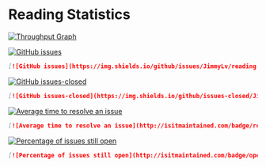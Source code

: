 # Reading Statistics

[![Throughput Graph](https://graphs.waffle.io/JimmyLv/reading/throughput.svg)](https://waffle.io/JimmyLv/reading/metrics/throughput)

[![GitHub issues](https://img.shields.io/github/issues/JimmyLv/reading.svg)](https://GitHub.com/JimmyLv/reading/issues/)
```markdown
[![GitHub issues](https://img.shields.io/github/issues/JimmyLv/reading.svg)](https://GitHub.com/JimmyLv/reading/issues/)
```

[![GitHub issues-closed](https://img.shields.io/github/issues-closed/JimmyLv/reading.svg)](https://GitHub.com/JimmyLv/reading/issues?q=is%3Aissue+is%3Aclosed)
```markdown
[![GitHub issues-closed](https://img.shields.io/github/issues-closed/JimmyLv/reading.svg)](https://GitHub.com/JimmyLv/reading/issues?q=is%3Aissue+is%3Aclosed)
```

[![Average time to resolve an issue](http://isitmaintained.com/badge/resolution/JimmyLv/reading.svg)](http://isitmaintained.com/project/JimmyLv/reading "Average time to resolve an issue")
```markdown
[![Average time to resolve an issue](http://isitmaintained.com/badge/resolution/JimmyLv/reading.svg)](http://isitmaintained.com/project/JimmyLv/reading "Average time to resolve an issue")
```

[![Percentage of issues still open](http://isitmaintained.com/badge/open/JimmyLv/reading.svg)](http://isitmaintained.com/project/JimmyLv/reading "Percentage of issues still open")
```markdown
[![Percentage of issues still open](http://isitmaintained.com/badge/open/JimmyLv/reading.svg)](http://isitmaintained.com/project/JimmyLv/reading "Percentage of issues still open")
```
